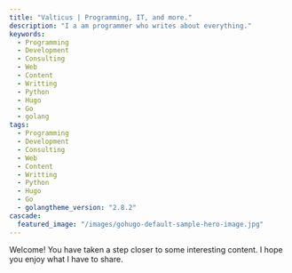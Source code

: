 ```yaml
---
title: "Valticus | Programming, IT, and more."
description: "I a am programmer who writes about everything."
keywords:
  - Programming
  - Development
  - Consulting
  - Web
  - Content
  - Writting
  - Python
  - Hugo
  - Go
  - golang
tags:
  - Programming
  - Development
  - Consulting
  - Web
  - Content
  - Writting
  - Python
  - Hugo
  - Go
  - golangtheme_version: "2.8.2"
cascade:
  featured_image: "/images/gohugo-default-sample-hero-image.jpg"
---
```


Welcome! You have taken a step closer to some interesting content. I hope you enjoy what I have to share.
